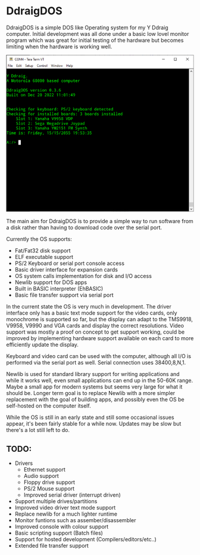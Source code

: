 # DdraigDOS

DdraigDOS is a simple DOS like Operating system for my Y Ddraig computer. Initial development was all done under a basic low lovel monitor program which was great for initial testing of the hardware but becomes limiting when the hardware is working well.

<p align="center">
    <img src="/_assets/ddraigdos_screenshot.png" alt="DdraigDos"></img>
</p>

The main aim for DdraigDOS is to provide a simple way to run software from a disk rather than having to download code over the serial port. 

Currently the OS supports:
* Fat/Fat32 disk support
* ELF executable support
* PS/2 Keyboard or serial port console access
* Basic driver interface for expansion cards
* OS system calls implementation for disk and I/O access
* Newlib support for DOS apps
* Built in BASIC interpreter (EhBASIC)
* Basic file transfer support via serial port

In the current state the OS is very much in development. The driver interface only has a basic text mode support for the video cards, only monochrome is supported so far, but the display can adapt to the TMS9918, V9958, V9990 and VGA cards and display the correct resolutions. Video support was mostly a proof on concept to get support working, could be improved by implementing hardware support available on each card to more efficiently update the display. 

Keyboard and video card can be used with the computer, although all I/O is performed via the serial port as well. Serial connection uses 38400,8,N,1. 

Newlib is used for standard library support for writing applications and while it works well, even small applications can end up in the 50-60K range. Maybe a small app for modern systems but seems very large for what it should be. Longer term goal is to replace Newlib with a more simpler replacement with the goal of building apps, and possibly even the OS be self-hosted on the computer itself.

While the OS is still in an early state and still some occasional issues appear, it's been fairly stable for a while now. Updates may be slow but there's a lot still left to do.

## TODO:
* Drivers
  * Ethernet support
  * Audio support
  * Floppy drive support
  * PS/2 Mouse support
  * Improved serial driver (interrupt driven)
* Support multiple drives/partitions
* Improved video driver text mode support
* Replace newlib for a much lighter runtime
* Monitor funtions such as assember/disassembler 
* Improved console with colour support
* Basic scripting support (Batch files)
* Support for hosted development (Compilers/editors/etc..)
* Extended file transfer support
